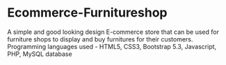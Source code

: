 # Ecommerce-Furnitureshop
A simple and good looking design E-commerce store that can be used for furniture shops to display and buy furnitures for their customers.  Programming languages used - HTML5, CSS3, Bootstrap 5.3, Javascript, PHP, MySQL database
